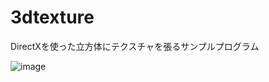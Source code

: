 # 3dtexture
DirectXを使った立方体にテクスチャを張るサンプルプログラム

![image](https://user-images.githubusercontent.com/2605401/218323065-38892746-41c4-4c8f-b0ff-f51f44585941.png)
